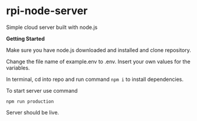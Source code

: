 # rpi-node-server
Simple cloud server built with node.js

**Getting Started**

Make sure you have node.js downloaded and installed and clone repository.

Change the file name of example.env to .env. Insert your own values for the variables.

In terminal, cd into repo and run command `npm i` to install dependencies.

To start server use command

`npm run production`

Server should be live.